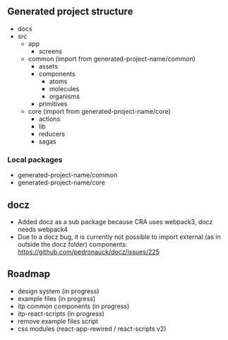 ## Generated project structure
* docs
* src
  * app
    * screens
  * common (import from generated-project-name/common)
    * assets
    * components
      * atoms
      * molecules
      * organisms
    * primitives
  * core (import from generated-project-name/core)
    * actions
    * lib
    * reducers
    * sagas

### Local packages
* generated-project-name/common
* generated-project-name/core

## docz
* Added docz as a sub package because CRA uses webpack3, docz needs webpack4
* Due to a docz bug, it is currently not possible to import external (as in outside the docz folder) components:
  https://github.com/pedronauck/docz/issues/225

## Roadmap
* design system (in progress)
* example files (in progress)
* itp common components (in progress)
* itp-react-scripts (in progress)
* remove example files script
* css modules (react-app-rewired / react-scripts v2)
